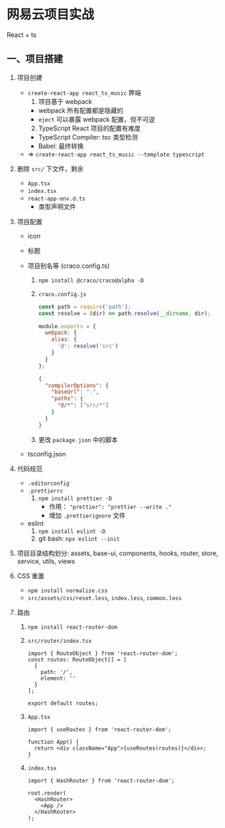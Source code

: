 # 网易云项目实战

React + ts

## 一、项目搭建

1. 项目创建
   - `create-react-app react_ts_music` 弊端
     1. 项目基于 webpack
     - webpack 所有配置都是隐藏的
     - `eject` 可以暴露 webpack 配置，但不可逆
     2. TypeScript React 项目的配置有难度
     - TypeScript Compiler: tsc 类型检测
     - Babel: 最终转换
   - => `create-react-app react_ts_music --template typescript`
2. 删除 `src/` 下文件，剩余
   - `App.tsx`
   - `index.tsx`
   - `react-app-env.d.ts`
     - 类型声明文件
3. 项目配置

   - icon
   - 标题
   - 项目别名等 (craco.config.ts)

     1. `npm install @craco/craco@alpha -D`
     2. `craco.config.js`

        ```js
        const path = require('path');
        const resolve = (dir) => path.resolve(__dirname, dir);

        module.exports = {
          webpack: {
            alias: {
              '@': resolve('src')
            }
          }
        };
        ```

        ```json
        {
          "compilerOptions": {
            "baseUrl": ".",
            "paths": {
              "@/*": ["src/*"]
            }
          }
        }
        ```

     3. 更改 `package.json` 中的脚本

   - tsconfig.json

4. 代码规范
   - `.editorconfig`
   - `.prettierrc`
     1. `npm install prettier -D`
        - 作用： `"prettier": "prettier --write ."`
        - 增加 `.prettierignore` 文件
   - eslint
     1. `npm install eslint -D`
     2. git bash: `npx eslint --init`
5. 项目目录结构划分: assets, base-ui, components, hooks, router, store, service, utils, views
6. CSS 重置
   - `npm install normalize.css`
   - `src/assets/css/reset.less`, `index.less`, `common.less`
7. 路由

   1. `npm install react-router-dom`
   2. `src/router/index.tsx`

      ```tsx
      import { RouteObject } from 'react-router-dom';
      const routes: RouteObject[] = [
        {
          path: '/',
          element: ''
        }
      ];

      export default routes;
      ```

   3. `App.tsx`

      ```tsx
      import { useRoutes } from 'react-router-dom';

      function App() {
        return <div className="App">{useRoutes(routes)}</div>;
      }
      ```

   4. `index.tsx`

      ```tsx
      import { HashRouter } from 'react-router-dom';

      root.render(
        <HashRouter>
          <App />
        </HashRouter>
      );
      ```
